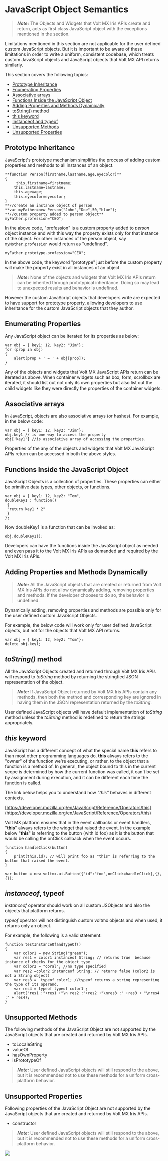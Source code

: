                               

JavaScript Object Semantics
===========================

> **_Note:_** The Objects and Widgets that Volt MX Iris APIs create and return, acts as first class JavaScript object with the exceptions mentioned in the section.

Limitations mentioned in this section are not applicable for the user defined custom JavaScript objects. But it is important to be aware of these limitations in order to write a uniform, consistent codebase, which treats custom JavaScript objects and JavaScript objects that Volt MX API returns similarly.

This section covers the following topics:

*   [Prototype Inheritance](#prototype-inheritance)
*   [Enumerating Properties](#enumerating-properties)
*   [Associative arrays](#associative-arrays)
*   [Functions Inside the JavaScript Object](#functions-inside-the-javascript-object)
*   [Adding Properties and Methods Dynamically](#adding-properties-and-methods-dynamically)
*   [toString() method](#method)
*   [this keyword](#keyword)
*   [Instanceof and typeof](#typeof)
*   [Unsupported Methods](#unsupported-methods)
*   [Unsupported Properties](#unsupported-properties)

Prototype Inheritance
---------------------

JavaScript's prototype mechanism simplifies the process of adding custom properties and methods to all instances of an object.

```
**function Person(firstname,lastname,age,eyecolor)**  
{
	 this.firstname=firstname;  
	this.lastname=lastname;  
	this.age=age;  
	this.eyecolor=eyecolor;  
}  
**//create an instance object of person  
**var myFather=new Person("John","Doe",50,"blue");  
**//custom property added to person object**  
myFather.profession="CEO";
```

In the above code, "profession" is a custom property added to _person_ object instance and with this way the property exists only for that instance of the object. For other instances of the person object, say `myMother.profession` would return as "undefined".

```
myFather.prototype.profession="CEO";
```

In the above code, the keyword "prototype" just before the custom property will make the property exist in all instances of an object.

> **_Note:_** None of the objects and widgets that Volt MX Iris APIs return can be inherited through prototypical inheritance. Doing so may lead to unexpected results and behavior is undefined.

However the custom JavaScript objects that developers write are expected to have support for prototype property, allowing developers to use inheritance for the custom JavaScript objects that they author.

Enumerating Properties
----------------------

Any JavaScript object can be iterated for its properties as below:

```
var obj = { key1: 12, key2: "Jim"};  
for (prop in obj) 
{  
	alert(prop + ' = ' + obj[prop]);  
}
```

Any of the objects and widgets that Volt MX JavaScript APIs return can be iterated as above. When container widgets such as box, form, scrollbox are iterated, it should list out not only its own properties but also list out the child widgets like they were directly the properties of the container widgets.

Associative arrays
------------------

In JavaScript, objects are also associative arrays (or hashes). For example, in the below code:

```
var obj = { key1: 12, key2: "Jim"};  
obj.key1 // is one way to access the property  
obj['key1'] //is associative array of accessing the properties.
```

Properties of the any of the objects and widgets that Volt MX JavaScript APIs return can be accessed in both the above styles.

Functions Inside the JavaScript Object
--------------------------------------

JavaScript Objects is a collection of properties. These properties can either be primitive data types, other objects, or functions.

```
var obj = { key1: 12, key2: "Tom",  
doubleKey1 : function()  
 {  
 "return key1 * 2"  
 }  
};
```

Now doubleKey1 is a function that can be invoked as:

```
obj.doubleKey1();
```

Developers can have the functions inside the JavaScript object as needed and even pass it to the Volt MX Iris APIs as demanded and required by the Volt MX Iris APIs.

Adding Properties and Methods Dynamically
-----------------------------------------

> **_Note:_** All the JavaScript objects that are created or returned from Volt MX Iris APIs do not allow dynamically adding, removing properties and methods. If the developer chooses to do so, the behavior is undefined.

Dynamically adding, removing properties and methods are possible only for the user defined custom JavaScript Objects.

For example, the below code will work only for user defined JavaScript objects, but not for the objects that Volt MX API returns.

```
var obj = { key1: 12, key2: "Tom"};  
delete obj.key1;
```

_toString()_ method
-------------------

All the JavaScript Objects created and returned through Volt MX Iris APIs will respond to _toString_ method by returning the stringfied JSON representation of the object.

> **_Note:_** If JavaScript Object returned by Volt MX Iris APIs contain any methods, then both the method and corresponding key are ignored in having them in the JSON representation returned by the _toString_.

User defined JavaScript objects will have default implementation of _toString_ method unless the _toString_ method is redefined to return the strings appropriately.

_this_ keyword
--------------

JavaScript has a different concept of what the special name **this** refers to than most other programming languages do. **this** always refers to the "owner" of the function we're executing, or rather, to the object that a function is a method of. In general, the object bound to this in the current scope is determined by how the current function was called, it can't be set by assignment during execution, and it can be different each time the function is called.

The link below helps you to understand how _"this"_ behaves in different contexts.

[https://developer.mozilla.org/en/JavaScript/Reference/Operators/this](https://developer.mozilla.org/en/JavaScript/Reference/Operators/this)

Volt MX  platform ensures that in the event callbacks or event handlers, "**this**" always refers to the widget that raised the event. In the example below "**this**" is referring to the button (with id foo) as it is the button that would be calling the onClick callback when the event occurs.

```
function handleClick(button)
{
    print(this.id); // will print foo as "this" is referring to the button that raised the event.
}

var button = new voltmx.ui.Button({"id":"foo",onClick=handleClick},{}, {});

```

_instanceof_, typeof
--------------------

_instanceof_ operator should work on all custom JSObjects and also the objects that platform returns.

_typeof_ operator will not distinguish custom voltmx objects and when used, it returns only an object.

For example, the following is a valid statement:

```
function testInstanceOfandTypeOf()
{
    var color1 = new String("green");
    var res1 = color1 instanceof String; // returns true  because instance of checks for the object type
    var color2 = "coral"; //no type specified
    var res2 =color2 instanceof String; // returns false (color2 is not a String object)
    var res3 =  typeof color1; //typeof returns a string representing the type of its operand.
    var res4 = typeof typeof color1 ;
    alert("res1 :"+res1 +"\n res2 :"+res2 +"\nres3 :" +res3 + "\nres4 :" + res4);
}

```

Unsupported Methods
-------------------

The following methods of the JavaScript Object are not supported by the JavaScript objects that are created and returned by Volt MX Iris APIs.

*   toLocaleString
*   valueOf
*   hasOwnProperty
*   isPrototypeOf

> **_Note:_** User defined JavaScript objects will still respond to the above, but it is recommended not to use these methods for a uniform cross-platform behavior.

Unsupported Properties
----------------------

Following properties of the JavaScript Object are not supported by the JavaScript objects that are created and returned by Volt MX Iris APIs.

*   constructor

> **_Note:_** User defined JavaScript objects will still respond to the above, but it is recommended not to use these methods for a uniform cross-platform behavior.

![](resources/prettify/onload.png)
